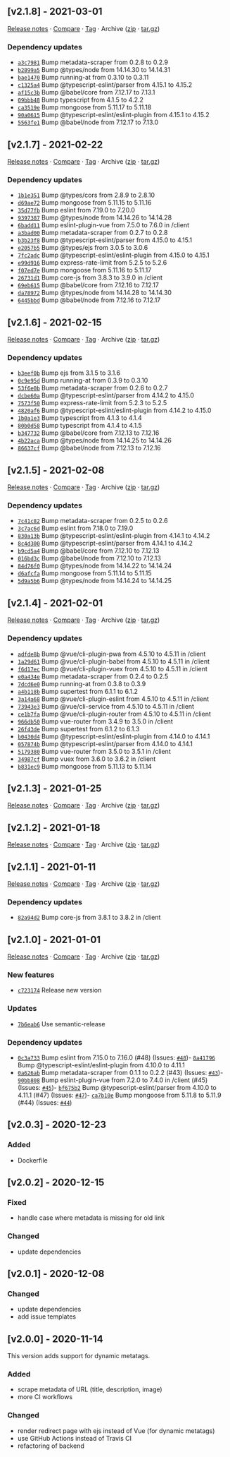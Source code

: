## [v2.1.8] - 2021-03-01

[Release notes](https://github.com/BetaHuhn/qrgen/releases/tag/v2.1.8) · [Compare](https://github.com/BetaHuhn/qrgen/compare/v2.1.7...v2.1.8) · [Tag](https://github.com/BetaHuhn/qrgen/tree/v2.1.8) · Archive ([zip](https://github.com/BetaHuhn/qrgen/archive/v2.1.8.zip) · [tar.gz](https://github.com/BetaHuhn/qrgen/archive/v2.1.8.tar.gz))

### Dependency updates

- [`a3c7981`](https://github.com/BetaHuhn/qrgen/commit/a3c7981)  Bump metadata-scraper from 0.2.8 to 0.2.9
- [`b2899a5`](https://github.com/BetaHuhn/qrgen/commit/b2899a5)  Bump @types/node from 14.14.30 to 14.14.31
- [`bae1470`](https://github.com/BetaHuhn/qrgen/commit/bae1470)  Bump running-at from 0.3.10 to 0.3.11
- [`c1325a4`](https://github.com/BetaHuhn/qrgen/commit/c1325a4)  Bump @typescript-eslint/parser from 4.15.1 to 4.15.2
- [`af15c3b`](https://github.com/BetaHuhn/qrgen/commit/af15c3b)  Bump @babel/core from 7.12.17 to 7.13.1
- [`09bbb48`](https://github.com/BetaHuhn/qrgen/commit/09bbb48)  Bump typescript from 4.1.5 to 4.2.2
- [`ca3519e`](https://github.com/BetaHuhn/qrgen/commit/ca3519e)  Bump mongoose from 5.11.17 to 5.11.18
- [`90a0615`](https://github.com/BetaHuhn/qrgen/commit/90a0615)  Bump @typescript-eslint/eslint-plugin from 4.15.1 to 4.15.2
- [`5563fe1`](https://github.com/BetaHuhn/qrgen/commit/5563fe1)  Bump @babel/node from 7.12.17 to 7.13.0

## [v2.1.7] - 2021-02-22

[Release notes](https://github.com/BetaHuhn/qrgen/releases/tag/v2.1.7) · [Compare](https://github.com/BetaHuhn/qrgen/compare/v2.1.6...v2.1.7) · [Tag](https://github.com/BetaHuhn/qrgen/tree/v2.1.7) · Archive ([zip](https://github.com/BetaHuhn/qrgen/archive/v2.1.7.zip) · [tar.gz](https://github.com/BetaHuhn/qrgen/archive/v2.1.7.tar.gz))

### Dependency updates

- [`1b1e351`](https://github.com/BetaHuhn/qrgen/commit/1b1e351)  Bump @types/cors from 2.8.9 to 2.8.10
- [`d69ae72`](https://github.com/BetaHuhn/qrgen/commit/d69ae72)  Bump mongoose from 5.11.15 to 5.11.16
- [`35d77fb`](https://github.com/BetaHuhn/qrgen/commit/35d77fb)  Bump eslint from 7.19.0 to 7.20.0
- [`9397387`](https://github.com/BetaHuhn/qrgen/commit/9397387)  Bump @types/node from 14.14.26 to 14.14.28
- [`6badd11`](https://github.com/BetaHuhn/qrgen/commit/6badd11)  Bump eslint-plugin-vue from 7.5.0 to 7.6.0 in /client
- [`a3bad00`](https://github.com/BetaHuhn/qrgen/commit/a3bad00)  Bump metadata-scraper from 0.2.7 to 0.2.8
- [`b3b23f8`](https://github.com/BetaHuhn/qrgen/commit/b3b23f8)  Bump @typescript-eslint/parser from 4.15.0 to 4.15.1
- [`e2057b5`](https://github.com/BetaHuhn/qrgen/commit/e2057b5)  Bump @types/ejs from 3.0.5 to 3.0.6
- [`7fc2adc`](https://github.com/BetaHuhn/qrgen/commit/7fc2adc)  Bump @typescript-eslint/eslint-plugin from 4.15.0 to 4.15.1
- [`e99d916`](https://github.com/BetaHuhn/qrgen/commit/e99d916)  Bump express-rate-limit from 5.2.5 to 5.2.6
- [`f07ed7e`](https://github.com/BetaHuhn/qrgen/commit/f07ed7e)  Bump mongoose from 5.11.16 to 5.11.17
- [`26731d1`](https://github.com/BetaHuhn/qrgen/commit/26731d1)  Bump core-js from 3.8.3 to 3.9.0 in /client
- [`69eb615`](https://github.com/BetaHuhn/qrgen/commit/69eb615)  Bump @babel/core from 7.12.16 to 7.12.17
- [`da78972`](https://github.com/BetaHuhn/qrgen/commit/da78972)  Bump @types/node from 14.14.28 to 14.14.30
- [`6445bbd`](https://github.com/BetaHuhn/qrgen/commit/6445bbd)  Bump @babel/node from 7.12.16 to 7.12.17

## [v2.1.6] - 2021-02-15

[Release notes](https://github.com/BetaHuhn/qrgen/releases/tag/v2.1.6) · [Compare](https://github.com/BetaHuhn/qrgen/compare/v2.1.5...v2.1.6) · [Tag](https://github.com/BetaHuhn/qrgen/tree/v2.1.6) · Archive ([zip](https://github.com/BetaHuhn/qrgen/archive/v2.1.6.zip) · [tar.gz](https://github.com/BetaHuhn/qrgen/archive/v2.1.6.tar.gz))

### Dependency updates

- [`b3eef0b`](https://github.com/BetaHuhn/qrgen/commit/b3eef0b)  Bump ejs from 3.1.5 to 3.1.6
- [`0c9e95d`](https://github.com/BetaHuhn/qrgen/commit/0c9e95d)  Bump running-at from 0.3.9 to 0.3.10
- [`53f6e0b`](https://github.com/BetaHuhn/qrgen/commit/53f6e0b)  Bump metadata-scraper from 0.2.6 to 0.2.7
- [`dcbe60a`](https://github.com/BetaHuhn/qrgen/commit/dcbe60a)  Bump @typescript-eslint/parser from 4.14.2 to 4.15.0
- [`7573f50`](https://github.com/BetaHuhn/qrgen/commit/7573f50)  Bump express-rate-limit from 5.2.3 to 5.2.5
- [`4820af6`](https://github.com/BetaHuhn/qrgen/commit/4820af6)  Bump @typescript-eslint/eslint-plugin from 4.14.2 to 4.15.0
- [`1b0a1e3`](https://github.com/BetaHuhn/qrgen/commit/1b0a1e3)  Bump typescript from 4.1.3 to 4.1.4
- [`80b0d58`](https://github.com/BetaHuhn/qrgen/commit/80b0d58)  Bump typescript from 4.1.4 to 4.1.5
- [`b347732`](https://github.com/BetaHuhn/qrgen/commit/b347732)  Bump @babel/core from 7.12.13 to 7.12.16
- [`4b22aca`](https://github.com/BetaHuhn/qrgen/commit/4b22aca)  Bump @types/node from 14.14.25 to 14.14.26
- [`86637cf`](https://github.com/BetaHuhn/qrgen/commit/86637cf)  Bump @babel/node from 7.12.13 to 7.12.16

## [v2.1.5] - 2021-02-08

[Release notes](https://github.com/BetaHuhn/qrgen/releases/tag/v2.1.5) · [Compare](https://github.com/BetaHuhn/qrgen/compare/v2.1.4...v2.1.5) · [Tag](https://github.com/BetaHuhn/qrgen/tree/v2.1.5) · Archive ([zip](https://github.com/BetaHuhn/qrgen/archive/v2.1.5.zip) · [tar.gz](https://github.com/BetaHuhn/qrgen/archive/v2.1.5.tar.gz))

### Dependency updates

- [`7c41c82`](https://github.com/BetaHuhn/qrgen/commit/7c41c82)  Bump metadata-scraper from 0.2.5 to 0.2.6
- [`3c7ac6d`](https://github.com/BetaHuhn/qrgen/commit/3c7ac6d)  Bump eslint from 7.18.0 to 7.19.0
- [`830a13b`](https://github.com/BetaHuhn/qrgen/commit/830a13b)  Bump @typescript-eslint/eslint-plugin from 4.14.1 to 4.14.2
- [`8c4d300`](https://github.com/BetaHuhn/qrgen/commit/8c4d300)  Bump @typescript-eslint/parser from 4.14.1 to 4.14.2
- [`b9cd5a4`](https://github.com/BetaHuhn/qrgen/commit/b9cd5a4)  Bump @babel/core from 7.12.10 to 7.12.13
- [`016bd3c`](https://github.com/BetaHuhn/qrgen/commit/016bd3c)  Bump @babel/node from 7.12.10 to 7.12.13
- [`84d76f0`](https://github.com/BetaHuhn/qrgen/commit/84d76f0)  Bump @types/node from 14.14.22 to 14.14.24
- [`d6afcfa`](https://github.com/BetaHuhn/qrgen/commit/d6afcfa)  Bump mongoose from 5.11.14 to 5.11.15
- [`5d9a5b6`](https://github.com/BetaHuhn/qrgen/commit/5d9a5b6)  Bump @types/node from 14.14.24 to 14.14.25

## [v2.1.4] - 2021-02-01

[Release notes](https://github.com/BetaHuhn/qrgen/releases/tag/v2.1.4) · [Compare](https://github.com/BetaHuhn/qrgen/compare/v2.1.3...v2.1.4) · [Tag](https://github.com/BetaHuhn/qrgen/tree/v2.1.4) · Archive ([zip](https://github.com/BetaHuhn/qrgen/archive/v2.1.4.zip) · [tar.gz](https://github.com/BetaHuhn/qrgen/archive/v2.1.4.tar.gz))

### Dependency updates

- [`adfde8b`](https://github.com/BetaHuhn/qrgen/commit/adfde8b)  Bump @vue/cli-plugin-pwa from 4.5.10 to 4.5.11 in /client
- [`1a29d61`](https://github.com/BetaHuhn/qrgen/commit/1a29d61)  Bump @vue/cli-plugin-babel from 4.5.10 to 4.5.11 in /client
- [`f6d17ec`](https://github.com/BetaHuhn/qrgen/commit/f6d17ec)  Bump @vue/cli-plugin-vuex from 4.5.10 to 4.5.11 in /client
- [`e0a434e`](https://github.com/BetaHuhn/qrgen/commit/e0a434e)  Bump metadata-scraper from 0.2.4 to 0.2.5
- [`7dcd6e0`](https://github.com/BetaHuhn/qrgen/commit/7dcd6e0)  Bump running-at from 0.3.8 to 0.3.9
- [`a4b118b`](https://github.com/BetaHuhn/qrgen/commit/a4b118b)  Bump supertest from 6.1.1 to 6.1.2
- [`3a14a68`](https://github.com/BetaHuhn/qrgen/commit/3a14a68)  Bump @vue/cli-plugin-eslint from 4.5.10 to 4.5.11 in /client
- [`73943e3`](https://github.com/BetaHuhn/qrgen/commit/73943e3)  Bump @vue/cli-service from 4.5.10 to 4.5.11 in /client
- [`ce1b7fa`](https://github.com/BetaHuhn/qrgen/commit/ce1b7fa)  Bump @vue/cli-plugin-router from 4.5.10 to 4.5.11 in /client
- [`966db50`](https://github.com/BetaHuhn/qrgen/commit/966db50)  Bump vue-router from 3.4.9 to 3.5.0 in /client
- [`26f43de`](https://github.com/BetaHuhn/qrgen/commit/26f43de)  Bump supertest from 6.1.2 to 6.1.3
- [`b0430d4`](https://github.com/BetaHuhn/qrgen/commit/b0430d4)  Bump @typescript-eslint/eslint-plugin from 4.14.0 to 4.14.1
- [`057874b`](https://github.com/BetaHuhn/qrgen/commit/057874b)  Bump @typescript-eslint/parser from 4.14.0 to 4.14.1
- [`5179380`](https://github.com/BetaHuhn/qrgen/commit/5179380)  Bump vue-router from 3.5.0 to 3.5.1 in /client
- [`34987cf`](https://github.com/BetaHuhn/qrgen/commit/34987cf)  Bump vuex from 3.6.0 to 3.6.2 in /client
- [`b831ec9`](https://github.com/BetaHuhn/qrgen/commit/b831ec9)  Bump mongoose from 5.11.13 to 5.11.14

## [v2.1.3] - 2021-01-25

[Release notes](https://github.com/BetaHuhn/qrgen/releases/tag/v2.1.3) · [Compare](https://github.com/BetaHuhn/qrgen/compare/v2.1.2...v2.1.3) · [Tag](https://github.com/BetaHuhn/qrgen/tree/v2.1.3) · Archive ([zip](https://github.com/BetaHuhn/qrgen/archive/v2.1.3.zip) · [tar.gz](https://github.com/BetaHuhn/qrgen/archive/v2.1.3.tar.gz))

## [v2.1.2] - 2021-01-18

[Release notes](https://github.com/BetaHuhn/qrgen/releases/tag/v2.1.2) · [Compare](https://github.com/BetaHuhn/qrgen/compare/v2.1.1...v2.1.2) · [Tag](https://github.com/BetaHuhn/qrgen/tree/v2.1.2) · Archive ([zip](https://github.com/BetaHuhn/qrgen/archive/v2.1.2.zip) · [tar.gz](https://github.com/BetaHuhn/qrgen/archive/v2.1.2.tar.gz))

## [v2.1.1] - 2021-01-11

[Release notes](https://github.com/BetaHuhn/qrgen/releases/tag/v2.1.1) · [Compare](https://github.com/BetaHuhn/qrgen/compare/v2.1.0...v2.1.1) · [Tag](https://github.com/BetaHuhn/qrgen/tree/v2.1.1) · Archive ([zip](https://github.com/BetaHuhn/qrgen/archive/v2.1.1.zip) · [tar.gz](https://github.com/BetaHuhn/qrgen/archive/v2.1.1.tar.gz))

### Dependency updates

- [`82a94d2`](https://github.com/BetaHuhn/qrgen/commit/82a94d2)  Bump core-js from 3.8.1 to 3.8.2 in /client

## [v2.1.0] - 2021-01-01

[Release notes](https://github.com/BetaHuhn/qrgen/releases/tag/v2.1.0) · [Compare](https://github.com/BetaHuhn/qrgen/compare/v2.0.0...v2.1.0) · [Tag](https://github.com/BetaHuhn/qrgen/tree/v2.1.0) · Archive ([zip](https://github.com/BetaHuhn/qrgen/archive/v2.1.0.zip) · [tar.gz](https://github.com/BetaHuhn/qrgen/archive/v2.1.0.tar.gz))

### New features

- [`c723174`](https://github.com/BetaHuhn/qrgen/commit/c723174)  Release new version

### Updates

- [`7b6eab6`](https://github.com/BetaHuhn/qrgen/commit/7b6eab6)  Use semantic-release

### Dependency updates

- [`0c3a733`](https://github.com/BetaHuhn/qrgen/commit/0c3a733)  Bump eslint from 7.15.0 to 7.16.0 (#48)
(Issues: [`#48`](https://github.com/BetaHuhn/qrgen/issues/48))- [`8a41796`](https://github.com/BetaHuhn/qrgen/commit/8a41796)  Bump @typescript-eslint/eslint-plugin from 4.10.0 to 4.11.1
- [`0a626ab`](https://github.com/BetaHuhn/qrgen/commit/0a626ab)  Bump metadata-scraper from 0.1.1 to 0.2.2 (#43)
(Issues: [`#43`](https://github.com/BetaHuhn/qrgen/issues/43))- [`90bb808`](https://github.com/BetaHuhn/qrgen/commit/90bb808)  Bump eslint-plugin-vue from 7.2.0 to 7.4.0 in /client (#45)
(Issues: [`#45`](https://github.com/BetaHuhn/qrgen/issues/45))- [`bf675b2`](https://github.com/BetaHuhn/qrgen/commit/bf675b2)  Bump @typescript-eslint/parser from 4.10.0 to 4.11.1 (#47)
(Issues: [`#47`](https://github.com/BetaHuhn/qrgen/issues/47))- [`ca7b10e`](https://github.com/BetaHuhn/qrgen/commit/ca7b10e)  Bump mongoose from 5.11.8 to 5.11.9 (#44)
(Issues: [`#44`](https://github.com/BetaHuhn/qrgen/issues/44))

## [v2.0.3] - 2020-12-23

### Added
- Dockerfile

## [v2.0.2] - 2020-12-15

### Fixed
- handle case where metadata is missing for old link

### Changed
- update dependencies

## [v2.0.1] - 2020-12-08

### Changed
- update dependencies
- add issue templates

## [v2.0.0] - 2020-11-14

This version adds support for dynamic metatags.

### Added
- scrape metadata of URL (title, description, image)
- more CI workflows

### Changed
- render redirect page with ejs instead of Vue (for dynamic metatags)
- use GitHub Actions instead of Travis CI
- refactoring of backend
